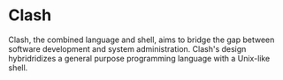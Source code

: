 # Clash
Clash, the combined language and shell, aims to bridge the gap between software development and system administration. Clash's design hybridridizes a general purpose programming language with a Unix-like shell.
